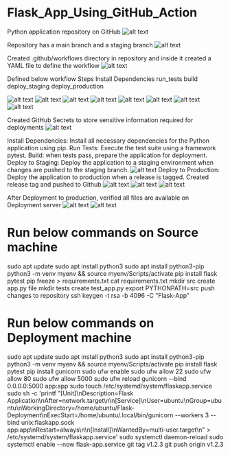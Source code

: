 # Flask_App_Using_GitHub_Action

Python application repository on GitHub
![alt text](Readme_File_Images/image.png)

Repository has a main branch and a staging branch
![alt text](Readme_File_Images/image-1.png)

Created .github/workflows directory in repository and inside it created a YAML file to define the workflow
![alt text](Readme_File_Images/image-2.png)

Defined below workflow Steps
Install Dependencies
run_tests
build
deploy_staging
deploy_production

![alt text](Readme_File_Images/image-3.png)
![alt text](Readme_File_Images/image-4.png)
![alt text](Readme_File_Images/image-5.png)
![alt text](Readme_File_Images/image-6.png)
![alt text](Readme_File_Images/image-7.png)
![alt text](Readme_File_Images/image-8.png)
![alt text](Readme_File_Images/image-9.png)
![alt text](Readme_File_Images/image-10.png)

Created GitHub Secrets to store sensitive information required for deployments
![alt text](Readme_File_Images/image-11.png)

Install Dependencies: Install all necessary dependencies for the Python application using pip.
Run Tests: Execute the test suite using a framework pytest.
Build: when tests pass, prepare the application for deployment.
Deploy to Staging: Deploy the application to a staging environment when changes are pushed to the staging branch.
![alt text](Readme_File_Images/image-12.png)
Deploy to Production: Deploy the application to production when a release is tagged.
Created release tag and pushed to Github
![alt text](Readme_File_Images/image-13.png)
![alt text](Readme_File_Images/image-14.png)
![alt text](Readme_File_Images/image-15.png)

After Deployment to production, verified all files are available on Deployment server
![alt text](Readme_File_Images/image-16.png)
![alt text](Readme_File_Images/image-17.png)

# Run below commands on Source machine
 sudo apt update
 sudo apt install python3
 sudo apt install python3-pip
 python3 -m venv myenv && source myenv/Scripts/activate
 pip install flask pytest
 pip freeze > requirements.txt
 cat requirements.txt
 mkdir src
 create app.py file
 mkdir tests
 create test_app.py
 export PYTHONPATH=src
 push changes to repository
 ssh keygen -t rsa -b 4096 -C "Flask-App"

 # Run below commands on Deployment machine 
 sudo apt update
 sudo apt install python3
 sudo apt install python3-pip
 python3 -m venv myenv && source myenv/Scripts/activate
 pip install flask pytest
 pip install gunicorn
 sudo ufw enable
 sudo ufw allow 22
 sudo ufw allow 80
 sudo ufw allow 5000
 sudo ufw reload
 gunicorn --bind 0.0.0.0:5000 app:app
 sudo touch /etc/systemd/system/flaskapp.service
 sudo sh -c 'printf "[Unit]\nDescription=Flask Application\nAfter=network.target\n\n[Service]\nUser=ubuntu\nGroup=ubuntu\nWorkingDirectory=/home/ubuntu/Flask-Deployment\nExecStart=/home/ubuntu/.local/bin/gunicorn --workers 3 --bind unix:flaskapp.sock app:app\nRestart=always\n\n[Install]\nWantedBy=multi-user.target\n" > /etc/systemd/system/flaskapp.service'
 sudo systemctl daemon-reload
 sudo systemctl enable --now flask-app.service
 git tag v1.2.3
 git push origin v1.2.3




